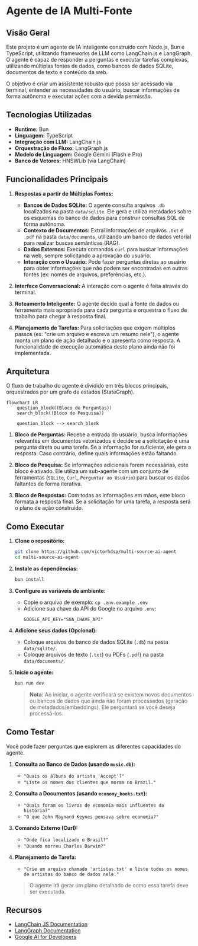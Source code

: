 # Agente de IA Multi-Fonte

## Visão Geral

Este projeto é um agente de IA inteligente construído com Node.js, Bun e TypeScript, utilizando frameworks de LLM como LangChain.js e LangGraph. O agente é capaz de responder a perguntas e executar tarefas complexas, utilizando múltiplas fontes de dados, como bancos de dados SQLite, documentos de texto e conteúdo da web.

O objetivo é criar um assistente robusto que possa ser acessado via terminal, entender as necessidades do usuário, buscar informações de forma autônoma e executar ações com a devida permissão.

## Tecnologias Utilizadas

- **Runtime:** Bun
- **Linguagem:** TypeScript
- **Integração com LLM:** LangChain.js
- **Orquestração de Fluxo:** LangGraph.js
- **Modelo de Linguagem:** Google Gemini (Flash e Pro)
- **Banco de Vetores:** HNSWLib (via LangChain)

## Funcionalidades Principais

1.  **Respostas a partir de Múltiplas Fontes:**
    -   **Bancos de Dados SQLite:** O agente consulta arquivos `.db` localizados na pasta `data/sqlite`. Ele gera e utiliza metadados sobre os esquemas do banco de dados para construir consultas SQL de forma autônoma.
    -   **Contexto de Documentos:** Extrai informações de arquivos `.txt` e `.pdf` na pasta `data/documents`, utilizando um banco de dados vetorial para realizar buscas semânticas (RAG).
    -   **Dados Externos:** Executa comandos `curl` para buscar informações na web, sempre solicitando a aprovação do usuário.
    -   **Interação com o Usuário:** Pode fazer perguntas diretas ao usuário para obter informações que não podem ser encontradas em outras fontes (ex: nomes de arquivos, preferências, etc.).

2.  **Interface Conversacional:** A interação com o agente é feita através do terminal.

3.  **Roteamento Inteligente:** O agente decide qual a fonte de dados ou ferramenta mais apropriada para cada pergunta e orquestra o fluxo de trabalho para chegar à resposta final.

4.  **Planejamento de Tarefas:** Para solicitações que exigem múltiplos passos (ex: "crie um arquivo e escreva um resumo nele"), o agente monta um plano de ação detalhado e o apresenta como resposta. A funcionalidade de execução automática deste plano ainda não foi implementada.

## Arquitetura

O fluxo de trabalho do agente é dividido em três blocos principais, orquestrados por um grafo de estados (StateGraph).

```mermaid
flowchart LR
    question_block((Bloco de Perguntas))
    search_block((Bloco de Pesquisa))

    question_block --> search_block
```

1.  **Bloco de Perguntas:** Recebe a entrada do usuário, busca informações relevantes em documentos vetorizados e decide se a solicitação é uma pergunta direta ou uma tarefa. Se a informação for suficiente, ele gera a resposta. Caso contrário, define quais informações estão faltando.

2.  **Bloco de Pesquisa:** Se informações adicionais forem necessárias, este bloco é ativado. Ele utiliza um sub-agente com um conjunto de ferramentas (`SQLite`, `Curl`, `Perguntar ao Usuário`) para buscar os dados faltantes de forma iterativa.

3.  **Bloco de Respostas:** Com todas as informações em mãos, este bloco formata a resposta final. Se a solicitação for uma tarefa, a resposta será o plano de ação construído.

## Como Executar

1.  **Clone o repositório:**
    ```bash
    git clone https://github.com/victorhdsp/multi-source-ai-agent
    cd multi-source-ai-agent
    ```

2.  **Instale as dependências:**
    ```bash
    bun install
    ```

3.  **Configure as variáveis de ambiente:**
    -   Copie o arquivo de exemplo: `cp .env.example .env`
    -   Adicione sua chave da API do Google no arquivo `.env`:
        ```
        GOOGLE_API_KEY="SUA_CHAVE_API"
        ```

4.  **Adicione seus dados (Opcional):**
    -   Coloque arquivos de banco de dados SQLite (`.db`) na pasta `data/sqlite/`.
    -   Coloque arquivos de texto (`.txt`) ou PDFs (`.pdf`) na pasta `data/documents/`.

5.  **Inicie o agente:**
    ```bash
    bun run dev
    ```
    > **Nota:** Ao iniciar, o agente verificará se existem novos documentos ou bancos de dados que ainda não foram processados (geração de metadados/embeddings). Ele perguntará se você deseja processá-los.

## Como Testar

Você pode fazer perguntas que explorem as diferentes capacidades do agente.

1.  **Consulta ao Banco de Dados (usando `music.db`):**
    -   `"Quais os álbuns do artista 'Accept'?"`
    -   `"Liste os nomes dos clientes que moram no Brazil."`

2.  **Consulta a Documentos (usando `economy_books.txt`):**
    -   `"Quais foram os livros de economia mais influentes da história?"`
    -   `"O que John Maynard Keynes pensava sobre economia?"`

3.  **Comando Externo (Curl):**
    -   `"Onde fica localizado o Brasil?"`
    -   `"Quando morreu Charles Darwin?"`

4.  **Planejamento de Tarefa:**
    -   `"Crie um arquivo chamado 'artistas.txt' e liste todos os nomes de artistas do banco de dados nele."`
    > O agente irá gerar um plano detalhado de como essa tarefa deve ser executada.

## Recursos

-   [LangChain JS Documentation](https://js.langchain.com/docs/)
-   [LangGraph Documentation](https://js.langchain.com/docs/langgraph/)
-   [Google AI for Developers](https://ai.google.dev/)
